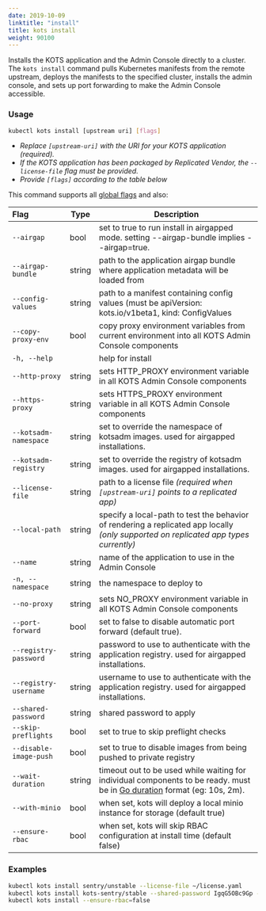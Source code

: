 ```yaml
---
date: 2019-10-09
linktitle: "install"
title: kots install
weight: 90100
---
```


Installs the KOTS application and the Admin Console directly to a cluster.
The `kots install` command pulls Kubernetes manifests from the remote upstream, deploys the manifests to the specified cluster, installs the admin console, and sets up port forwarding to make the Admin Console accessible.

### Usage

```bash
kubectl kots install [upstream uri] [flags]
```

- _Replace `[upstream-uri]` with the URI for your KOTS application (required)._
- _If the KOTS application has been packaged by Replicated Vendor, the `--license-file` flag must be provided._
- _Provide `[flags]` according to the table below_

This command supports all [global flags](/kots-cli/global-flags/) and also:

| Flag                     | Type   | Description                                                                                                                          |
| :----------------------- | ------ | ------------------------------------------------------------------------------------------------------------------------------------ |
| `--airgap`               | bool   | set to true to run install in airgapped mode. setting --airgap-bundle implies --airgap=true.                                         |
| `--airgap-bundle`        | string | path to the application airgap bundle where application metadata will be loaded from                                                 |
| `--config-values`        | string | path to a manifest containing config values (must be apiVersion: kots.io/v1beta1, kind: ConfigValues                                 |
| `--copy-proxy-env`       | bool   | copy proxy environment variables from current environment into all KOTS Admin Console components                                     |
| `-h, --help`             |        | help for install                                                                                                                     |
| `--http-proxy`           | string | sets HTTP_PROXY environment variable in all KOTS Admin Console components                                                            |
| `--https-proxy`          | string | sets HTTPS_PROXY environment variable in all KOTS Admin Console components                                                           |
| `--kotsadm-namespace`    | string | set to override the namespace of kotsadm images. used for airgapped installations.                                                   |
| `--kotsadm-registry`     | string | set to override the registry of kotsadm images. used for airgapped installations.                                                    |
| `--license-file`         | string | path to a license file _(required when `[upstream-uri]` points to a replicated app)_                                                 |
| `--local-path`           | string | specify a local-path to test the behavior of rendering a replicated app locally _(only supported on replicated app types currently)_ |
| `--name`                 | string | name of the application to use in the Admin Console                                                                                  |
| `-n, --namespace`        | string | the namespace to deploy to                                                                                                           |
| `--no-proxy`             | string | sets NO_PROXY environment variable in all KOTS Admin Console components                                                              |
| `--port-forward`         | bool   | set to false to disable automatic port forward (default true).                                                                       |
| `--registry-password`    | string | password to use to authenticate with the application registry. used for airgapped installations.                                     |
| `--registry-username`    | string | username to use to authenticate with the application registry. used for airgapped installations.                                     |
| `--shared-password`      | string | shared password to apply                                                                                                             |
| `--skip-preflights`      | bool   | set to true to skip preflight checks                                                                                                 |
| `--disable-image-push`   | bool   | set to true to disable images from being pushed to private registry                                                                  |
| `--wait-duration`        | string | timeout out to be used while waiting for individual components to be ready. must be in [Go duration](https://pkg.go.dev/time#ParseDuration) format (eg: 10s, 2m). |
| `--with-minio`           | bool   | when set, kots will deploy a local minio instance for storage (default true)                                                         |
| `--ensure-rbac`          | bool   | when set, kots will skip RBAC configuration at install time (default false)                                                          |

<!-- Helm Options coming soon -->
<!-- | `--repo` | string | repo uri to use when installing a helm chart | -->
<!-- | `--set` | strings | values to pass to helm when running helm template | -->

### Examples

```bash
kubectl kots install sentry/unstable --license-file ~/license.yaml
kubectl kots install kots-sentry/stable --shared-password IgqG5OBc9Gp --license-file ~/sentry-license.yaml --namespace sentry-namespace --config-values ~/config-values.yaml
kubectl kots install --ensure-rbac=false
```

<!-- Helm example coming soon -->
<!-- kubectl kots install helm://elastic/elasticsearch -->
